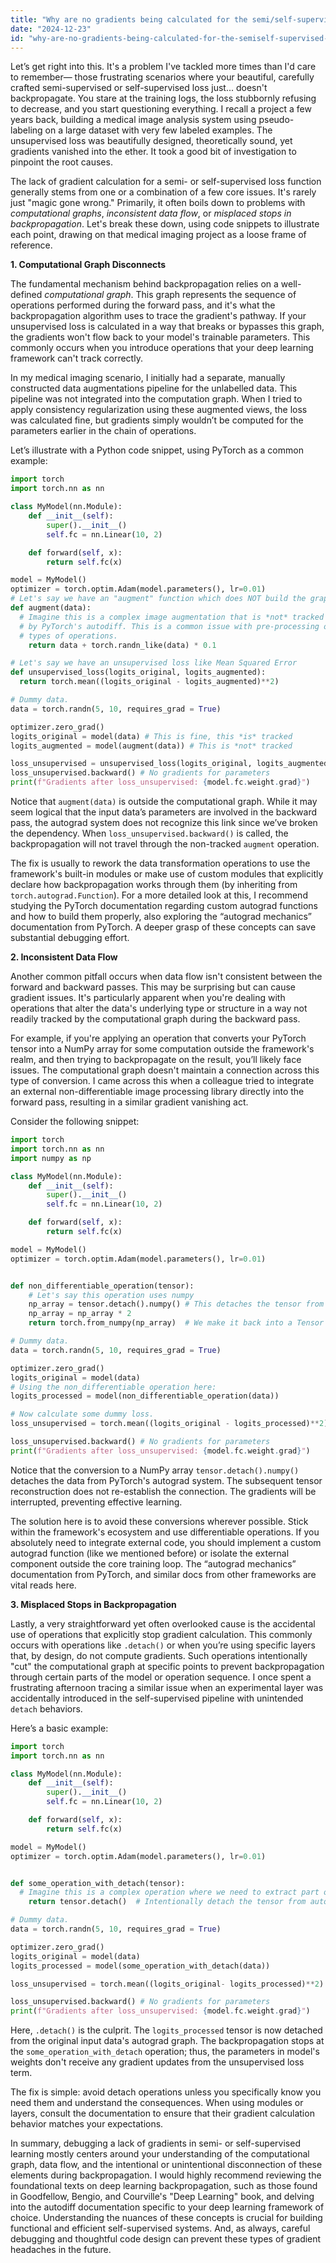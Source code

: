 ```yaml
---
title: "Why are no gradients being calculated for the semi/self-supervised loss function?"
date: "2024-12-23"
id: "why-are-no-gradients-being-calculated-for-the-semiself-supervised-loss-function"
---
```


Let’s get right into this. It's a problem I've tackled more times than I'd care to remember— those frustrating scenarios where your beautiful, carefully crafted semi-supervised or self-supervised loss just... doesn't backpropagate. You stare at the training logs, the loss stubbornly refusing to decrease, and you start questioning everything. I recall a project a few years back, building a medical image analysis system using pseudo-labeling on a large dataset with very few labeled examples. The unsupervised loss was beautifully designed, theoretically sound, yet gradients vanished into the ether. It took a good bit of investigation to pinpoint the root causes.

The lack of gradient calculation for a semi- or self-supervised loss function generally stems from one or a combination of a few core issues. It's rarely just "magic gone wrong." Primarily, it often boils down to problems with *computational graphs*, *inconsistent data flow*, or *misplaced stops in backpropagation*. Let's break these down, using code snippets to illustrate each point, drawing on that medical imaging project as a loose frame of reference.

**1. Computational Graph Disconnects**

The fundamental mechanism behind backpropagation relies on a well-defined *computational graph*. This graph represents the sequence of operations performed during the forward pass, and it's what the backpropagation algorithm uses to trace the gradient's pathway. If your unsupervised loss is calculated in a way that breaks or bypasses this graph, the gradients won't flow back to your model's trainable parameters. This commonly occurs when you introduce operations that your deep learning framework can't track correctly.

In my medical imaging scenario, I initially had a separate, manually constructed data augmentations pipeline for the unlabelled data. This pipeline was not integrated into the computation graph. When I tried to apply consistency regularization using these augmented views, the loss was calculated fine, but gradients simply wouldn’t be computed for the parameters earlier in the chain of operations.

Let’s illustrate with a Python code snippet, using PyTorch as a common example:

```python
import torch
import torch.nn as nn

class MyModel(nn.Module):
    def __init__(self):
        super().__init__()
        self.fc = nn.Linear(10, 2)

    def forward(self, x):
        return self.fc(x)

model = MyModel()
optimizer = torch.optim.Adam(model.parameters(), lr=0.01)
# Let's say we have an "augment" function which does NOT build the graph:
def augment(data):
  # Imagine this is a complex image augmentation that is *not* tracked
  # by PyTorch's autodiff. This is a common issue with pre-processing or other
  # types of operations.
    return data + torch.randn_like(data) * 0.1

# Let's say we have an unsupervised loss like Mean Squared Error
def unsupervised_loss(logits_original, logits_augmented):
  return torch.mean((logits_original - logits_augmented)**2)

# Dummy data.
data = torch.randn(5, 10, requires_grad = True)

optimizer.zero_grad()
logits_original = model(data) # This is fine, this *is* tracked
logits_augmented = model(augment(data)) # This is *not* tracked

loss_unsupervised = unsupervised_loss(logits_original, logits_augmented)
loss_unsupervised.backward() # No gradients for parameters
print(f"Gradients after loss_unsupervised: {model.fc.weight.grad}")
```

Notice that `augment(data)` is outside the computational graph. While it may seem logical that the input data’s parameters are involved in the backward pass, the autograd system does not recognize this link since we’ve broken the dependency. When `loss_unsupervised.backward()` is called, the backpropagation will not travel through the non-tracked `augment` operation.

The fix is usually to rework the data transformation operations to use the framework's built-in modules or make use of custom modules that explicitly declare how backpropagation works through them (by inheriting from `torch.autograd.Function`). For a more detailed look at this, I recommend studying the PyTorch documentation regarding custom autograd functions and how to build them properly, also exploring the “autograd mechanics” documentation from PyTorch. A deeper grasp of these concepts can save substantial debugging effort.

**2. Inconsistent Data Flow**

Another common pitfall occurs when data flow isn't consistent between the forward and backward passes. This may be surprising but can cause gradient issues. It's particularly apparent when you're dealing with operations that alter the data's underlying type or structure in a way not readily tracked by the computational graph during the backward pass.

For example, if you're applying an operation that converts your PyTorch tensor into a NumPy array for some computation outside the framework's realm, and then trying to backpropagate on the result, you’ll likely face issues. The computational graph doesn't maintain a connection across this type of conversion. I came across this when a colleague tried to integrate an external non-differentiable image processing library directly into the forward pass, resulting in a similar gradient vanishing act.

Consider the following snippet:

```python
import torch
import torch.nn as nn
import numpy as np

class MyModel(nn.Module):
    def __init__(self):
        super().__init__()
        self.fc = nn.Linear(10, 2)

    def forward(self, x):
        return self.fc(x)

model = MyModel()
optimizer = torch.optim.Adam(model.parameters(), lr=0.01)


def non_differentiable_operation(tensor):
    # Let's say this operation uses numpy
    np_array = tensor.detach().numpy() # This detaches the tensor from the autograd system
    np_array = np_array * 2
    return torch.from_numpy(np_array)  # We make it back into a Tensor

# Dummy data.
data = torch.randn(5, 10, requires_grad = True)

optimizer.zero_grad()
logits_original = model(data)
# Using the non_differentiable operation here:
logits_processed = model(non_differentiable_operation(data))

# Now calculate some dummy loss.
loss_unsupervised = torch.mean((logits_original - logits_processed)**2)

loss_unsupervised.backward() # No gradients for parameters
print(f"Gradients after loss_unsupervised: {model.fc.weight.grad}")
```

Notice that the conversion to a NumPy array `tensor.detach().numpy()` detaches the data from PyTorch's autograd system. The subsequent tensor reconstruction does not re-establish the connection.  The gradients will be interrupted, preventing effective learning.

The solution here is to avoid these conversions wherever possible. Stick within the framework's ecosystem and use differentiable operations. If you absolutely need to integrate external code, you should implement a custom autograd function (like we mentioned before) or isolate the external component outside the core training loop. The “autograd mechanics” documentation from PyTorch, and similar docs from other frameworks are vital reads here.

**3. Misplaced Stops in Backpropagation**

Lastly, a very straightforward yet often overlooked cause is the accidental use of operations that explicitly stop gradient calculation. This commonly occurs with operations like `.detach()` or when you’re using specific layers that, by design, do not compute gradients.  Such operations intentionally "cut" the computational graph at specific points to prevent backpropagation through certain parts of the model or operation sequence. I once spent a frustrating afternoon tracing a similar issue when an experimental layer was accidentally introduced in the self-supervised pipeline with unintended `detach` behaviors.

Here’s a basic example:

```python
import torch
import torch.nn as nn

class MyModel(nn.Module):
    def __init__(self):
        super().__init__()
        self.fc = nn.Linear(10, 2)

    def forward(self, x):
        return self.fc(x)

model = MyModel()
optimizer = torch.optim.Adam(model.parameters(), lr=0.01)


def some_operation_with_detach(tensor):
  # Imagine this is a complex operation where we need to extract part of the graph for some reason
    return tensor.detach()  # Intentionally detach the tensor from autograd.

# Dummy data.
data = torch.randn(5, 10, requires_grad = True)

optimizer.zero_grad()
logits_original = model(data)
logits_processed = model(some_operation_with_detach(data))

loss_unsupervised = torch.mean((logits_original- logits_processed)**2)

loss_unsupervised.backward() # No gradients for parameters
print(f"Gradients after loss_unsupervised: {model.fc.weight.grad}")
```

Here, `.detach()` is the culprit. The `logits_processed` tensor is now detached from the original input data's autograd graph. The backpropagation stops at the `some_operation_with_detach` operation; thus, the parameters in model's weights don't receive any gradient updates from the unsupervised loss term.

The fix is simple: avoid detach operations unless you specifically know you need them and understand the consequences. When using modules or layers, consult the documentation to ensure that their gradient calculation behavior matches your expectations.

In summary, debugging a lack of gradients in semi- or self-supervised learning mostly centers around your understanding of the computational graph, data flow, and the intentional or unintentional disconnection of these elements during backpropagation. I would highly recommend reviewing the foundational texts on deep learning backpropagation, such as those found in Goodfellow, Bengio, and Courville's "Deep Learning" book, and delving into the autodiff documentation specific to your deep learning framework of choice. Understanding the nuances of these concepts is crucial for building functional and efficient self-supervised systems. And, as always, careful debugging and thoughtful code design can prevent these types of gradient headaches in the future.
